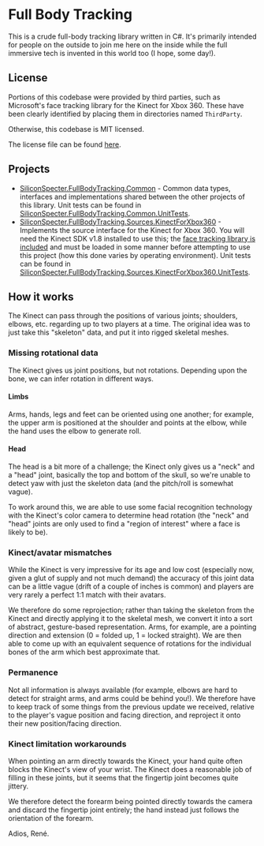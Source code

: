# Full Body Tracking

This is a crude full-body tracking library written in C#.  It's primarily
intended for people on the outside to join me here on the inside while the full
immersive tech is invented in this world too (I hope, some day!).

## License

Portions of this codebase were provided by third parties, such as Microsoft's
face tracking library for the Kinect for Xbox 360.  These have been clearly
identified by placing them in directories named `ThirdParty`.

Otherwise, this codebase is MIT licensed.

The license file can be found [here](./license).

## Projects

- [SiliconSpecter.FullBodyTracking.Common](./SiliconSpecter.FullBodyTracking.Common) - Common data types, interfaces and implementations shared between the other projects of this library.  Unit tests can be found in [SiliconSpecter.FullBodyTracking.Common.UnitTests](./SiliconSpecter.FullBodyTracking.Common.UnitTests).
- [SiliconSpecter.FullBodyTracking.Sources.KinectForXbox360](./SiliconSpecter.FullBodyTracking.Sources.KinectForXbox360) - Implements the source interface for the Kinect for Xbox 360.  You will need the Kinect SDK v1.8 installed to use this; the [face tracking library is included](./SiliconSpecter.FullBodyTracking.Sources.KinectForXbox360/Interop/FaceTrackLib/ThirdParty) and must be loaded in some manner before attempting to use this project (how this done varies by operating environment).  Unit tests can be found in [SiliconSpecter.FullBodyTracking.Sources.KinectForXbox360.UnitTests](./SiliconSpecter.FullBodyTracking.Sources.KinectForXbox360.UnitTests).

## How it works

The Kinect can pass through the positions of various joints; shoulders, elbows,
etc. regarding up to two players at a time.  The original idea was to just take
this "skeleton" data, and put it into rigged skeletal meshes.

### Missing rotational data

The Kinect gives us joint positions, but not rotations.  Depending upon the
bone, we can infer rotation in different ways.

#### Limbs

Arms, hands, legs and feet can be oriented using one another; for example, the
upper arm is positioned at the shoulder and points at the elbow, while the hand
uses the elbow to generate roll.

#### Head

The head is a bit more of a challenge; the Kinect only gives us a "neck" and
a "head" joint, basically the top and bottom of the skull, so we're unable to
detect yaw with just the skeleton data (and the pitch/roll is somewhat vague).

To work around this, we are able to use some facial recognition technology with
the Kinect's color camera to determine head rotation (the "neck" and "head"
joints are only used to find a "region of interest" where a face is likely to
be).

### Kinect/avatar mismatches

While the Kinect is very impressive for its age and low cost (especially now,
given a glut of supply and not much demand) the accuracy of this joint data can
be a little vague (drift of a couple of inches is common) and players are very
rarely a perfect 1:1 match with their avatars.

We therefore do some reprojection; rather than taking the skeleton from the
Kinect and directly applying it to the skeletal mesh, we convert it into a sort
of abstract, gesture-based representation.  Arms, for example, are a pointing
direction and extension (0 = folded up, 1 = locked straight).  We are then able
to come up with an equivalent sequence of rotations for the individual bones of
the arm which best approximate that.

### Permanence

Not all information is always available (for example, elbows are hard to detect
for straight arms, and arms could be behind you!).  We therefore have to keep
track of some things from the previous update we received, relative to the
player's vague position and facing direction, and reproject it onto their new
position/facing direction.

### Kinect limitation workarounds

When pointing an arm directly towards the Kinect, your hand quite often blocks
the Kinect's view of your wrist.  The Kinect does a reasonable job of filling in
these joints, but it seems that the fingertip joint becomes quite jittery.

We therefore detect the forearm being pointed directly towards the camera and
discard the fingertip joint entirely; the hand instead just follows the
orientation of the forearm.

Adios, René.
